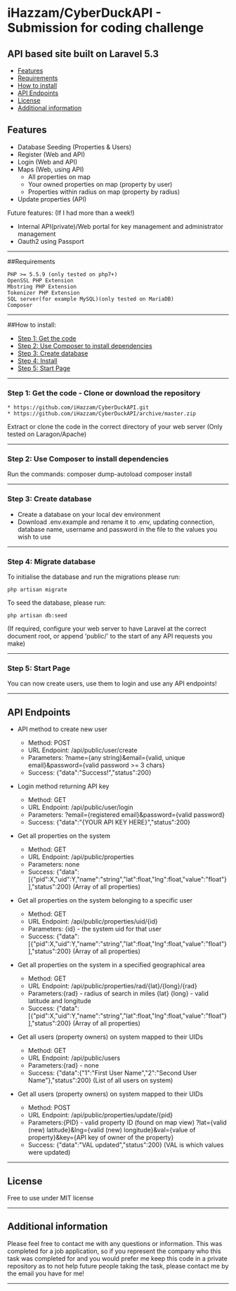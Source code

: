 # iHazzam/CyberDuckAPI - Submission for coding challenge

## API based site built on Laravel 5.3
* [Features](#feature1)
* [Requirements](#feature2)
* [How to install](#feature3)
* [API Endpoints](#feature4)
* [License](#feature5)
* [Additional information](#feature6)

<a name="feature1"></a>
## Features
* Database Seeding (Properties & Users)
* Register (Web and API)
* Login (Web and API)
* Maps (Web, using API)
  * All properties on map
  * Your owned properties on map (property by user)
  * Properties within radius on map (property by radius)
* Update properties (API)

Future features: (If I had more than a week!)

 * Internal API(private)/Web portal for key management and administrator management
 * Oauth2 using Passport
-----
<a name="feature2"></a>
##Requirements

	PHP >= 5.5.9 (only tested on php7+)
	OpenSSL PHP Extension
	Mbstring PHP Extension
	Tokenizer PHP Extension
	SQL server(for example MySQL)(only tested on MariaDB)
	Composer

-----
<a name="feature3"></a>
##How to install:
* [Step 1: Get the code](#step1)
* [Step 2: Use Composer to install dependencies](#step2)
* [Step 3: Create database](#step3)
* [Step 4: Install](#step4)
* [Step 5: Start Page](#step5)

-----
<a name="step1"></a>
### Step 1: Get the code - Clone or download the repository

    * https://github.com/iHazzam/CyberDuckAPI.git
    * https://github.com/iHazzam/CyberDuckAPI/archive/master.zip

Extract or clone the code in the correct directory of your web server (Only tested on Laragon/Apache)

-----
<a name="step2"></a>
### Step 2: Use Composer to install dependencies
Run the commands: 
    composer dump-autoload
    composer install 

-----
<a name="step3"></a>
### Step 3: Create database

 * Create a database on your local dev environment
 * Download .env.example and rename it to .env, updating connection, database name, username and password in the file to the values you    wish to use
-----
<a name="step4"></a>
### Step 4: Migrate database

To initialise the database and run the migrations please run: 

    php artisan migrate

To seed the database, please run: 

    php artisan db:seed

(If required, configure your web server to have Laravel at the correct document root, or append 'public/' to the start of any API requests you make)

-----
<a name="step5"></a>
### Step 5: Start Page
You can now create users, use them to login and use any API endpoints!


-----
<a name="feature4"></a>
## API Endpoints

* API method to create new user
  * Method: POST
  * URL Endpoint: /api/public/user/create
  * Parameters: ?name={any string}&email={valid, unique email}&password={valid password >= 3 chars}
  * Success: {"data":"Success!","status":200} 
  
* Login method returning API key
  * Method: GET
  * URL Endpoint: /api/public/user/login
  * Parameters: ?email={registered email}&password={valid password}
  * Success: {"data":"{YOUR API KEY HERE}","status":200}
  
* Get all properties on the system
  * Method: GET
  * URL Endpoint: /api/public/properties
  * Parameters: none
  * Success: {"data":[{"pid":X,"uid":Y,"name":"string","lat":float,"lng":float,"value":"float"}],"status":200} (Array of all properties)
  
* Get all properties on the system belonging to a specific user
  * Method: GET
  * URL Endpoint: /api/public/properties/uid/{id}
  * Parameters: {id} - the system uid for that user
  * Success: {"data":[{"pid":X,"uid":Y,"name":"string","lat":float,"lng":float,"value":"float"}],"status":200} (Array of all properties)
  
* Get all properties on the system in a specified geographical area
  * Method: GET
  * URL Endpoint: /api/public/properties/rad/{lat}/{long}/{rad}
  * Parameters:{rad} - radius of search in miles {lat} {long} - valid latitude and longitude
  * Success: {"data":[{"pid":X,"uid":Y,"name":"string","lat":float,"lng":float,"value":"float"}],"status":200} (Array of all properties)
  
* Get all users (property owners) on system mapped to their UIDs
  * Method: GET
  * URL Endpoint: /api/public/users
  * Parameters:{rad} - none
  * Success: {"data":{"1":"First User Name","2":"Second User Name"},"status":200} (List of all users on system)
  
* Get all users (property owners) on system mapped to their UIDs
  * Method: POST
  * URL Endpoint: /api/public/properties/update/{pid}
  * Parameters:{PID} - valid property ID (found on map view)
               ?lat={valid (new) latitude}&lng={valid (new) longitude}&val={value of property}&key={API key of owner of the property}
  * Success: {"data":"VAL updated","status":200} (VAL is which values were updated)
  
-----
<a name="feature5"></a>
## License

Free to use under MIT license

----


<a name="feature6"></a>
## Additional information

Please feel free to contact me with any questions or information. This was completed for a job application, so if you represent the company who this task was completed for and you would prefer me keep this code in a private repository as to not help future people taking the task, please contact me by the email you have for me!

----

